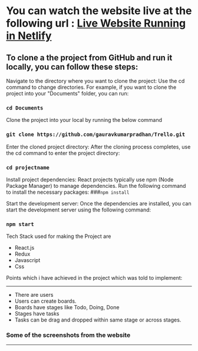 # You can watch the website live at the following url : <a href="https://rococo-arithmetic-e9bac0.netlify.app/" target="_blank">Live Website Running in Netlify</a>


## To clone a the project from GitHub and run it locally, you can follow these steps:

Navigate to the directory where you want to clone the project: Use the cd command to change directories. For example, if you want to clone the project into your "Documents" folder, you can run:

### `cd Documents`

Clone the project into your local by running the below command
### `git clone https://github.com/gauravkumarpradhan/Trello.git`

Enter the cloned project directory: After the cloning process completes, use the cd command to enter the project directory:
### `cd projectname`


Install project dependencies: React projects typically use npm (Node Package Manager) to manage dependencies. Run the following command to install the necessary packages:
###`npm install`

Start the development server: Once the dependencies are installed, you can start the development server using the following command:
### `npm start`



Tech Stack used for making the Project are 

<ul>
  <li>React.js</li>
  <li>Redux</li>
  <li>Javascript</li>
  <li>Css</li>
</ul>
  

Points which i have achieved in the project which was told to implement:
<hr/>
<ul>
  <li>There are users</li> 
<li>Users can create boards.</li>
<li>Boards have stages like Todo, Doing, Done</li>
<li>Stages have tasks</li>
<li>Tasks can be drag and dropped within same stage or across stages.</li>
</ul>


### Some of the screenshots from the website
<hr/>




